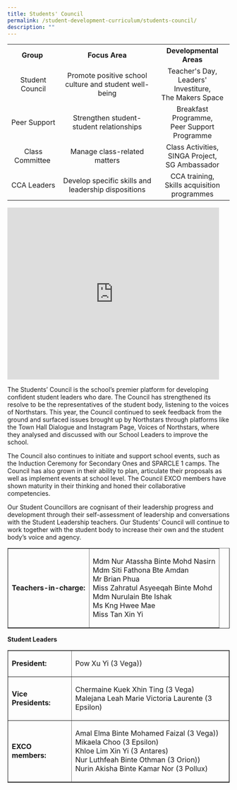 ```yaml
---
title: Students' Council
permalink: /student-development-curriculum/students-council/
description: ""
---
```

<table class="iveo_table ive_eobj_center ives_tab_1">
<tbody>
<tr>
<th style="text-align: center;">Group&nbsp;</th>
<th style="text-align: center;">Focus Area</th>
<th style="text-align: center;">Developmental Areas</th>
</tr>
<tr>
<td style="text-align: center;">Student Council</td>
<td style="text-align: center;">Promote positive school culture and student well-being</td>
<td style="text-align: center;">Teacher's Day,<br>Leaders' Investiture,<br>The Makers Space</td>
</tr>
<tr>
<td style="text-align: center;">Peer Support</td>
<td style="text-align: center;">Strengthen student-student relationships</td>
<td style="text-align: center;">Breakfast Programme,<br>Peer Support Programme</td>
</tr>
<tr>
<td style="text-align: center;">Class Committee&nbsp;</td>
<td style="text-align: center;">Manage class-related<br class=""><span lang="EN" class="">matters</span></td>
<td style="text-align: center;">Class Activities,<br>SINGA Project,<br>SG Ambassador</td>
</tr>
<tr>
<td style="text-align: center;">CCA Leaders</td>
<td style="text-align: center;">Develop specific skills and leadership dispositions</td>
<td style="text-align: center;">CCA training,<br><span lang="EN">Skills acquisition programmes</span></td>
</tr>
</tbody>
</table>

<iframe src="https://docs.google.com/presentation/d/e/2PACX-1vQFpP1LQObpwP6RDk47bYI-XMMc_KYfP4AMTo4tTHYuST7qWw6AY9bFrNGPcypGiQ/embed?start=false&amp;loop=false&amp;delayms=3000" frameborder="0" width="480" height="389" allowfullscreen="true"></iframe>

The Students’ Council is the school’s premier platform for developing confident student leaders who dare. The Council has strengthened its resolve to be the representatives of the student body, listening to the voices of Northstars. This year, the Council continued to seek feedback from the ground and surfaced issues brought up by Northstars through platforms like the Town Hall Dialogue and Instagram Page, Voices of Northstars, where they analysed and discussed with our School Leaders to improve the school.&nbsp;

The Council also continues to initiate and support school events, such as the Induction Ceremony for Secondary Ones and SPARCLE 1 camps. The Council has also grown in their ability to plan, articulate their proposals as well as implement events at school level. The Council EXCO members have shown maturity in their thinking and honed their collaborative competencies.

Our Student Councillors are cognisant of their leadership progress and development through their self-assessment of leadership and conversations with the Student Leadership teachers. Our Students’ Council will continue to work together with the student body to increase their own and the student body’s voice and agency.

<table border="1">
<tbody>
<tr>
<td><strong>Teachers-in-charge:</strong></td>
<td>
<p>Mdm Nur Atassha Binte Mohd Nasirn<br>Mdm Siti Fathona Bte Amdan<br>Mr Brian Phua<br>Miss Zahratul Asyeeqah Binte Mohd<br>Mdm Nurulain Bte Ishak<br>Ms Kng Hwee Mae<br>Miss Tan Xin Yi</p>
</td>
</tr>
</tbody>
</table>
<p><strong>Student Leaders</strong></p>
<table border="1">
<tbody>
<tr>
<td><strong>President:</strong></td>
<td><p> Pow Xu Yi (3 Vega))</p></td>
</tr>
<tr>
<td><strong>Vice Presidents:&nbsp;</strong></td>
<td>
<p>Chermaine Kuek Xhin Ting (3 Vega)<br>     Malejana Leah Marie Victoria Laurente (3 Epsilon)</p>
</td>
</tr>
<tr>
<td><strong>EXCO members:</strong></td>
<td>
<p> Amal Elma Binte Mohamed Faizal (3 Vega))<br>Mikaela Choo (3 Epsilon)<br>Khloe Lim Xin Yi&nbsp;(3 Antares)<br>Nur Luthfeah Binte Othman (3 Orion))<br>Nurin Akisha Binte Kamar Nor (3 Pollux)<br>
</p></td></tr></tbody></table>